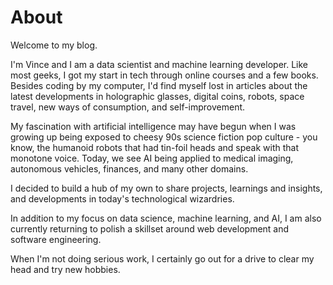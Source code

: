 # About

Welcome to my blog.

I'm Vince and I am a data scientist and machine learning developer. Like most geeks, I got my start in tech through online courses and a few books. Besides coding by my computer, I'd find myself lost in articles about the latest developments in holographic glasses, digital coins, robots, space travel, new ways of consumption, and self-improvement.

My fascination with artificial intelligence may have begun when I was growing up being exposed to cheesy 90s science fiction pop culture - you know, the humanoid robots that had tin-foil heads and speak with that monotone voice. Today, we see AI being applied to medical imaging, autonomous vehicles, finances, and many other domains.

I decided to build a hub of my own to share projects, learnings and insights, and developments in today's technological wizardries.

In addition to my focus on data science, machine learning, and AI, I am also currently returning to polish a skillset around web development and software engineering.

When I'm not doing serious work, I certainly go out for a drive to clear my head and try new hobbies.
